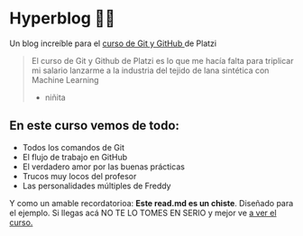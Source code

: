   # Hyperblog 👨‍💻
Un blog increíble para el [curso de Git y GitHub ](https://platzi.com/clases/git-github/ "curso de Git y GitHub ")de Platzi
>El curso de Git y Github de Platzi es lo que me hacía falta para triplicar mi salario lanzarme a la industria del tejido de lana sintética con Machine Learning
> - niñita

## En este curso vemos de todo:
* Todos los comandos de Git
* El flujo de trabajo en GitHub
* El verdadero amor por las buenas prácticas 
* Trucos muy locos del profesor
* Las personalidades múltiples de Freddy

Y como un amable recordatorioa: **Este read.md es un chiste**. Diseñado para el ejemplo. Si llegas acá NO TE LO TOMES EN SERIO y mejor ve [a ver el curso. ](https://platzi.com/clases/git-github/ "a ver el curso. ")
